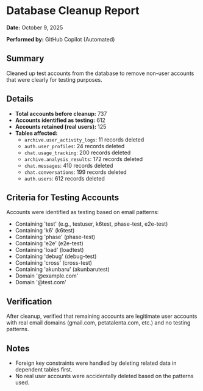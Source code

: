 # Database Cleanup Report

**Date:** October 9, 2025

**Performed by:** GitHub Copilot (Automated)

## Summary
Cleaned up test accounts from the database to remove non-user accounts that were clearly for testing purposes.

## Details
- **Total accounts before cleanup:** 737
- **Accounts identified as testing:** 612
- **Accounts retained (real users):** 125
- **Tables affected:**
  - `archive.user_activity_logs`: 11 records deleted
  - `auth.user_profiles`: 24 records deleted
  - `chat.usage_tracking`: 200 records deleted
  - `archive.analysis_results`: 172 records deleted
  - `chat.messages`: 410 records deleted
  - `chat.conversations`: 199 records deleted
  - `auth.users`: 612 records deleted

## Criteria for Testing Accounts
Accounts were identified as testing based on email patterns:
- Containing 'test' (e.g., testuser, k6test, phase-test, e2e-test)
- Containing 'k6' (k6test)
- Containing 'phase' (phase-test)
- Containing 'e2e' (e2e-test)
- Containing 'load' (loadtest)
- Containing 'debug' (debug-test)
- Containing 'cross' (cross-test)
- Containing 'akunbaru' (akunbarutest)
- Domain '@example.com'
- Domain '@test.com'

## Verification
After cleanup, verified that remaining accounts are legitimate user accounts with real email domains (gmail.com, petatalenta.com, etc.) and no testing patterns.

## Notes
- Foreign key constraints were handled by deleting related data in dependent tables first.
- No real user accounts were accidentally deleted based on the patterns used.
